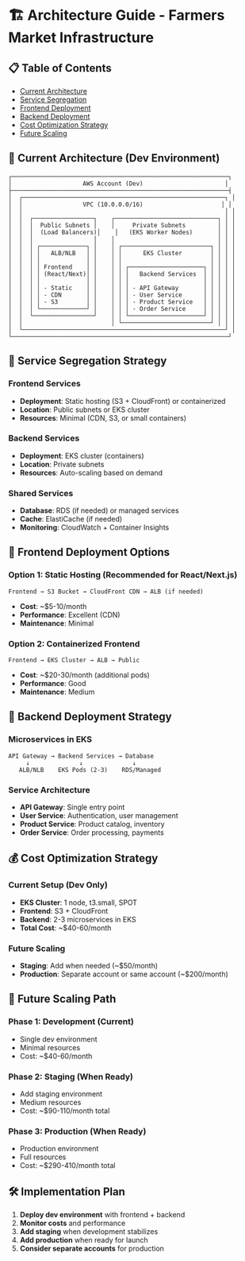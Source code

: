 # 🏗️ Architecture Guide - Farmers Market Infrastructure

## 📋 Table of Contents

- [Current Architecture](#current-architecture)
- [Service Segregation](#service-segregation)
- [Frontend Deployment](#frontend-deployment)
- [Backend Deployment](#backend-deployment)
- [Cost Optimization Strategy](#cost-optimization-strategy)
- [Future Scaling](#future-scaling)

## 🎯 Current Architecture (Dev Environment)

```
┌─────────────────────────────────────────────────────────────┐
│                    AWS Account (Dev)                       │
├─────────────────────────────────────────────────────────────┤
│  ┌─────────────────────────────────────────────────────────┐ │
│  │                 VPC (10.0.0.0/16)                      │ │
│  │                                                         │ │
│  │  ┌─────────────────┐    ┌─────────────────────────────┐ │ │
│  │  │  Public Subnets │    │     Private Subnets         │ │ │
│  │  │  (Load Balancers)│    │   (EKS Worker Nodes)       │ │ │
│  │  │                 │    │                             │ │ │
│  │  │ ┌─────────────┐ │    │ ┌─────────────────────────┐ │ │ │
│  │  │ │   ALB/NLB   │ │    │ │      EKS Cluster        │ │ │ │
│  │  │ │             │ │    │ │                         │ │ │ │
│  │  │ │ Frontend    │ │    │ │ ┌─────────────────────┐ │ │ │ │
│  │  │ │ (React/Next)│ │    │ │ │   Backend Services  │ │ │ │ │
│  │  │ │             │ │    │ │ │                     │ │ │ │ │
│  │  │ │ - Static    │ │    │ │ │ - API Gateway       │ │ │ │ │
│  │  │ │ - CDN       │ │    │ │ │ - User Service      │ │ │ │ │
│  │  │ │ - S3        │ │    │ │ │ - Product Service   │ │ │ │ │
│  │  │ └─────────────┘ │    │ │ │ - Order Service     │ │ │ │ │
│  │  └─────────────────┘    │ │ └─────────────────────┘ │ │ │ │
│  │                         │ └─────────────────────────┘ │ │ │
│  └─────────────────────────────────────────────────────────┘ │
└─────────────────────────────────────────────────────────────┘
```

## 🔄 Service Segregation Strategy

### **Frontend Services**
- **Deployment**: Static hosting (S3 + CloudFront) or containerized
- **Location**: Public subnets or EKS cluster
- **Resources**: Minimal (CDN, S3, or small containers)

### **Backend Services**
- **Deployment**: EKS cluster (containers)
- **Location**: Private subnets
- **Resources**: Auto-scaling based on demand

### **Shared Services**
- **Database**: RDS (if needed) or managed services
- **Cache**: ElastiCache (if needed)
- **Monitoring**: CloudWatch + Container Insights

## 🚀 Frontend Deployment Options

### **Option 1: Static Hosting (Recommended for React/Next.js)**
```
Frontend → S3 Bucket → CloudFront CDN → ALB (if needed)
```
- **Cost**: ~$5-10/month
- **Performance**: Excellent (CDN)
- **Maintenance**: Minimal

### **Option 2: Containerized Frontend**
```
Frontend → EKS Cluster → ALB → Public
```
- **Cost**: ~$20-30/month (additional pods)
- **Performance**: Good
- **Maintenance**: Medium

## 🔧 Backend Deployment Strategy

### **Microservices in EKS**
```
API Gateway → Backend Services → Database
     ↓              ↓              ↓
   ALB/NLB    EKS Pods (2-3)    RDS/Managed
```

### **Service Architecture**
- **API Gateway**: Single entry point
- **User Service**: Authentication, user management
- **Product Service**: Product catalog, inventory
- **Order Service**: Order processing, payments

## 💰 Cost Optimization Strategy

### **Current Setup (Dev Only)**
- **EKS Cluster**: 1 node, t3.small, SPOT
- **Frontend**: S3 + CloudFront
- **Backend**: 2-3 microservices in EKS
- **Total Cost**: ~$40-60/month

### **Future Scaling**
- **Staging**: Add when needed (~$50/month)
- **Production**: Separate account or same account (~$200/month)

## 🔮 Future Scaling Path

### **Phase 1: Development (Current)**
- Single dev environment
- Minimal resources
- Cost: ~$40-60/month

### **Phase 2: Staging (When Ready)**
- Add staging environment
- Medium resources
- Cost: ~$90-110/month total

### **Phase 3: Production (When Ready)**
- Production environment
- Full resources
- Cost: ~$290-410/month total

## 🛠️ Implementation Plan

1. **Deploy dev environment** with frontend + backend
2. **Monitor costs** and performance
3. **Add staging** when development stabilizes
4. **Add production** when ready for launch
5. **Consider separate accounts** for production
